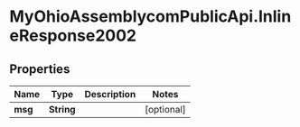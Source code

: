 # MyOhioAssemblycomPublicApi.InlineResponse2002

## Properties
Name | Type | Description | Notes
------------ | ------------- | ------------- | -------------
**msg** | **String** |  | [optional] 

